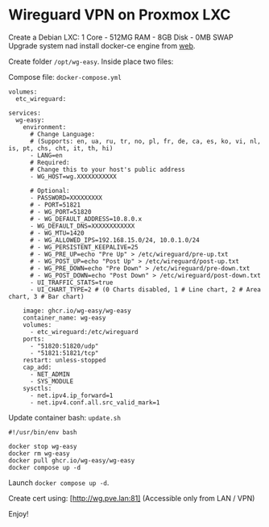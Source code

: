 # Wireguard VPN on Proxmox LXC

Create a Debian LXC: 1 Core - 512MG RAM - 8GB Disk - 0MB SWAP
Upgrade system nad install docker-ce engine from [web](https://docs.docker.com/engine/install/debian/).

Create folder `/opt/wg-easy`. Inside place two files:

Compose file: `docker-compose.yml`

```
volumes:
  etc_wireguard:

services:
  wg-easy:
    environment:
      # Change Language:
      # (Supports: en, ua, ru, tr, no, pl, fr, de, ca, es, ko, vi, nl, is, pt, chs, cht, it, th, hi)
      - LANG=en
      # Required:
      # Change this to your host's public address
      - WG_HOST=wg.XXXXXXXXXXX

      # Optional:
      - PASSWORD=XXXXXXXXX
      # - PORT=51821
      # - WG_PORT=51820
      # - WG_DEFAULT_ADDRESS=10.8.0.x
      - WG_DEFAULT_DNS=XXXXXXXXXXXX
      # - WG_MTU=1420
      # - WG_ALLOWED_IPS=192.168.15.0/24, 10.0.1.0/24
      # - WG_PERSISTENT_KEEPALIVE=25
      # - WG_PRE_UP=echo "Pre Up" > /etc/wireguard/pre-up.txt
      # - WG_POST_UP=echo "Post Up" > /etc/wireguard/post-up.txt
      # - WG_PRE_DOWN=echo "Pre Down" > /etc/wireguard/pre-down.txt
      # - WG_POST_DOWN=echo "Post Down" > /etc/wireguard/post-down.txt
      - UI_TRAFFIC_STATS=true
      - UI_CHART_TYPE=2 # (0 Charts disabled, 1 # Line chart, 2 # Area chart, 3 # Bar chart)

    image: ghcr.io/wg-easy/wg-easy
    container_name: wg-easy
    volumes:
      - etc_wireguard:/etc/wireguard
    ports:
      - "51820:51820/udp"
      - "51821:51821/tcp"
    restart: unless-stopped
    cap_add:
      - NET_ADMIN
      - SYS_MODULE
    sysctls:
      - net.ipv4.ip_forward=1
      - net.ipv4.conf.all.src_valid_mark=1
```

Update container bash: `update.sh`

```
#!/usr/bin/env bash

docker stop wg-easy
docker rm wg-easy
docker pull ghcr.io/wg-easy/wg-easy
docker compose up -d
```

Launch `docker compose up -d`.

Create cert using: [http://wg.pve.lan:81] (Accessible only from LAN / VPN)

Enjoy!
